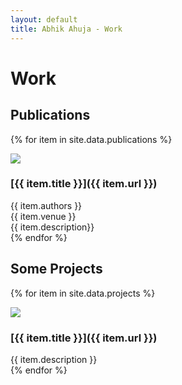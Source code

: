```yaml
---
layout: default
title: Abhik Ahuja - Work
---
```

<link rel="stylesheet" href="/assets/css/projects.css">

# Work

<div class="publications" markdown="1">

## Publications
 {% for item in site.data.publications %}
 <div class="project">

  <div class="project-image">
   <img src="{{ item.image }}">
  </div>

  <div class="project-text">
   <h3 class="project-title" markdown="1">[{{ item.title }}]({{ item.url }})</h3>
   <div class="project-authors">{{ item.authors }}</div>
   <div class="project-venue">{{ item.venue }}</div>

   <div class="project-description">{{ item.description}}</div>
  </div>

 </div>
 {% endfor %}
</div>

<div class="projects" markdown="1">

## Some Projects
{% for item in site.data.projects %}
<div class="project">

 <div class="project-image">
  <img src="{{ item.image }}">
 </div>

 <div class="project-text">
  <h3 class="project-title" markdown="1">[{{ item.title }}]({{ item.url }})</h3>

  <div class="project-description">{{ item.description }}</div>
 </div>

</div>
{% endfor %}
